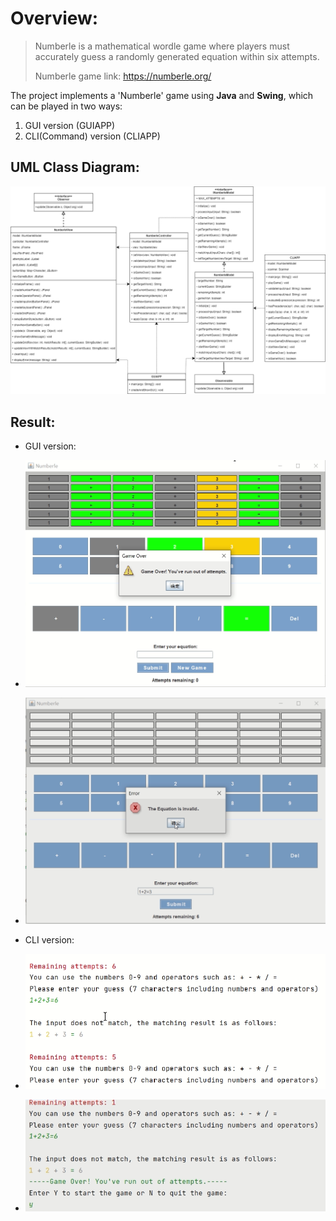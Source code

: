 # Overview:
> Numberle is a mathematical wordle game where players must accurately guess a randomly generated equation within six attempts.  
> 
> Numberle game link: https://numberle.org/  

The project implements a 'Numberle' game using **Java** and **Swing**, which can be played in two ways:
1. GUI version (GUIAPP)
2. CLI(Command) version (CLIAPP)  

## UML Class Diagram:  
![UML](./Fig/UML%20Class-Diagram.png)  

## Result: 
- GUI version:  
- ![GUI](./Fig/GUI1.png)  
- ![GUI](./Fig/GUI2.png)   

- CLI version:  
- ![CLI](./Fig/CLI1.png)  

- ![CLI](./Fig/CLI2.png) 